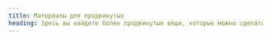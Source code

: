 ```yaml
---
title: Материалы для продвинутых
heading: Здесь вы найдете более продвинутые вещи, которые можно сделать с помощью glamorous
---
```

